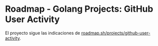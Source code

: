 # Roadmap - Golang Projects: GitHub User Activity 

El proyecto sigue las indicaciones de [roadmap.sh/projects/github-user-activity](https://roadmap.sh/projects/github-user-activity).
